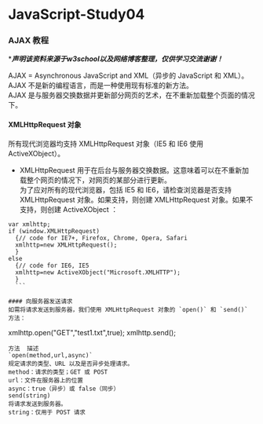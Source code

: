 # JavaScript-Study04
### AJAX 教程   

********声明该资料来源于w3school以及网络博客整理，仅供学习交流谢谢！*******  

AJAX = Asynchronous JavaScript and XML（异步的 JavaScript 和 XML）。  
AJAX 不是新的编程语言，而是一种使用现有标准的新方法。  
AJAX 是与服务器交换数据并更新部分网页的艺术，在不重新加载整个页面的情况下。  

#### XMLHttpRequest 对象  
所有现代浏览器均支持 XMLHttpRequest 对象（IE5 和 IE6 使用 ActiveXObject）。  
- XMLHttpRequest 用于在后台与服务器交换数据。这意味着可以在不重新加载整个网页的情况下，对网页的某部分进行更新。  
为了应对所有的现代浏览器，包括 IE5 和 IE6，请检查浏览器是否支持 XMLHttpRequest 对象。如果支持，则创建 XMLHttpRequest 对象。如果不支持，则创建 ActiveXObject ：  
```
var xmlhttp;
if (window.XMLHttpRequest)
  {// code for IE7+, Firefox, Chrome, Opera, Safari
  xmlhttp=new XMLHttpRequest();
  }
else
  {// code for IE6, IE5
  xmlhttp=new ActiveXObject("Microsoft.XMLHTTP");
  }
  ```
  
#### 向服务器发送请求  
如需将请求发送到服务器，我们使用 XMLHttpRequest 对象的 `open()` 和 `send()` 方法：  
```
xmlhttp.open("GET","test1.txt",true);
xmlhttp.send();
```
方法	描述  
`open(method,url,async)`
规定请求的类型、URL 以及是否异步处理请求。  
method：请求的类型；GET 或 POST  
url：文件在服务器上的位置  
async：true（异步）或 false（同步）  
send(string)  
将请求发送到服务器。  
string：仅用于 POST 请求
